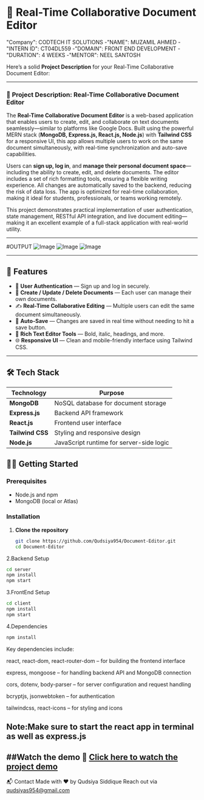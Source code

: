  # 📝 Real-Time Collaborative Document Editor

 "Company": CODTECH IT SOLUTIONS -"NAME": MUZAMIL AHMED -"INTERN ID": CT04DL559 -"DOMAIN": FRONT END DEVELOPMENT -"DURATION": 4 WEEKS -"MENTOR": NEEL SANTOSH

 Here’s a solid **Project Description** for your Real-Time Collaborative Document Editor:

---

### 📝 **Project Description: Real-Time Collaborative Document Editor**

The **Real-Time Collaborative Document Editor** is a web-based application that enables users to create, edit, and collaborate on text documents seamlessly—similar to platforms like Google Docs. Built using the powerful MERN stack (**MongoDB, Express.js, React.js, Node.js**) with **Tailwind CSS** for a responsive UI, this app allows multiple users to work on the same document simultaneously, with real-time synchronization and auto-save capabilities.

Users can **sign up, log in**, and **manage their personal document space**—including the ability to create, edit, and delete documents. The editor includes a set of rich formatting tools, ensuring a flexible writing experience. All changes are automatically saved to the backend, reducing the risk of data loss. The app is optimized for real-time collaboration, making it ideal for students, professionals, or teams working remotely.

This project demonstrates practical implementation of user authentication, state management, RESTful API integration, and live document editing—making it an excellent example of a full-stack application with real-world utility.

---
#OUTPUT
![Image](https://github.com/user-attachments/assets/4b598728-eb9b-4805-a5dd-ef959a61eb35)
![Image](https://github.com/user-attachments/assets/1048d514-3bb0-49a7-aa90-4af82e78252e)
![Image](https://github.com/user-attachments/assets/2611637a-d3e7-4815-b651-bf47d602f50b)



---
## 🚀 Features

- 👥 **User Authentication** — Sign up and log in securely.
- 📄 **Create / Update / Delete Documents** — Each user can manage their own documents.
- ✍️ **Real-Time Collaborative Editing** — Multiple users can edit the same document simultaneously.
- 💾 **Auto-Save** — Changes are saved in real time without needing to hit a save button.
- 🎨 **Rich Text Editor Tools** — Bold, italic, headings, and more.
- 🌐 **Responsive UI** — Clean and mobile-friendly interface using Tailwind CSS.
---
## 🛠️ Tech Stack

| Technology  | Purpose                        |
|-------------|--------------------------------|
| **MongoDB** | NoSQL database for document storage |
| **Express.js** | Backend API framework |
| **React.js** | Frontend user interface |
| **Tailwind CSS** | Styling and responsive design |
| **Node.js** | JavaScript runtime for server-side logic |

## 🧑‍💻 Getting Started

### Prerequisites

- Node.js and npm
- MongoDB (local or Atlas)

### Installation

1. **Clone the repository**
   ```bash
   git clone https://github.com/Qudsiya954/Document-Editor.git
   cd Document-Editor
   ```
2.Backend Setup
   ```bash
   cd server
npm install
npm start
```
3.FrontEnd Setup
```bash
cd client
npm install
npm start
```
4.Dependencies
```bash
npm install
```
Key dependencies include:

react, react-dom, react-router-dom – for building the frontend interface

express, mongoose – for handling backend API and MongoDB connection

cors, dotenv, body-parser – for server configuration and request handling

bcryptjs, jsonwebtoken – for authentication

tailwindcss, react-icons – for styling and icons

Note:Make sure to start the react app in terminal as well as express.js
---

##Watch the demo
🎥 [Click here to watch the project demo](https://https://github.com/Qudsiya954/Document-Editor.git/docs.editor(1).mp4)
---


📬 Contact
Made with ❤️ by Qudsiya Siddique
Reach out via qudsiyas954@gmail.com

